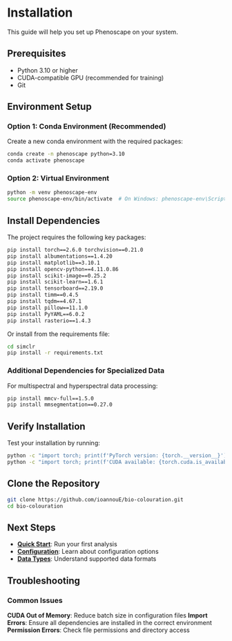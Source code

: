 # Installation

This guide will help you set up Phenoscape on your system.

## Prerequisites

- Python 3.10 or higher
- CUDA-compatible GPU (recommended for training)
- Git

## Environment Setup

### Option 1: Conda Environment (Recommended)

Create a new conda environment with the required packages:

```bash
conda create -n phenoscape python=3.10
conda activate phenoscape
```

### Option 2: Virtual Environment

```bash
python -m venv phenoscape-env
source phenoscape-env/bin/activate  # On Windows: phenoscape-env\Scripts\activate
```

## Install Dependencies

The project requires the following key packages:

```bash
pip install torch==2.6.0 torchvision==0.21.0
pip install albumentations==1.4.20
pip install matplotlib==3.10.1
pip install opencv-python==4.11.0.86
pip install scikit-image==0.25.2
pip install scikit-learn==1.6.1
pip install tensorboard==2.19.0
pip install timm==0.4.5
pip install tqdm==4.67.1
pip install pillow==11.1.0
pip install PyYAML==6.0.2
pip install rasterio==1.4.3
```

Or install from the requirements file:

```bash
cd simclr
pip install -r requirements.txt
```

### Additional Dependencies for Specialized Data

For multispectral and hyperspectral data processing:

```bash
pip install mmcv-full==1.5.0
pip install mmsegmentation==0.27.0
```



## Verify Installation

Test your installation by running:

```bash
python -c "import torch; print(f'PyTorch version: {torch.__version__}')"
python -c "import torch; print(f'CUDA available: {torch.cuda.is_available()}')"
```

## Clone the Repository

```bash
git clone https://github.com/ioannouE/bio-colouration.git
cd bio-colouration
```

## Next Steps

- **[Quick Start](quickstart.md)**: Run your first analysis
- **[Configuration](../simclr/configuration.md)**: Learn about configuration options
- **[Data Types](../data/rgb.md)**: Understand supported data formats

## Troubleshooting

### Common Issues

**CUDA Out of Memory**: Reduce batch size in configuration files
**Import Errors**: Ensure all dependencies are installed in the correct environment
**Permission Errors**: Check file permissions and directory access